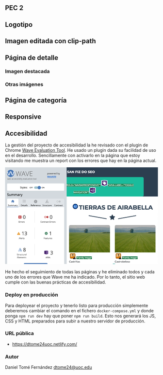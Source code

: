 ## PEC 2

## Logotipo

## Imagen editada con clip-path

## Página de detalle

### Imagen destacada

### Otras imágenes

## Página de categoría

## Responsive

## Accesibilidad

La gestión del proyecto de accesibilidad la he revisado con el plugin de Chrome [Wave Evaluation Tool](http://wave.webaim.org/). He usado un plugin
dada su facilidad de uso en el desarrollo. Sencillamente con activarlo en la página que estoy visitando me muestra un report
con los errores que hay en la página actual. 

![ejemplo del uso de Wave](../assets/docs/waveaccessibility.png)

He hecho el seguimiento de todas las páginas y he eliminado todos y cada uno de los errores que Wave me ha indicado. Por lo tanto,
el sitio web cumple con las buenas prácticas de accesibilidad.

### Deploy en producción

Para deployear el proyecto y tenerlo listo para producción simplemente deberemos cambiar el comando en el fichero `docker-compose.yml`
y donde ponga `npm run dev` hay que poner `npm run build`. Esto nos generará los JS, CSS y HTML preparados para subir a nuestro servidor de producción.

### URL pública

* https://dtome24uoc.netlify.com/

### Autor

Daniel Tomé Fernández <dtome24@uoc.edu>
